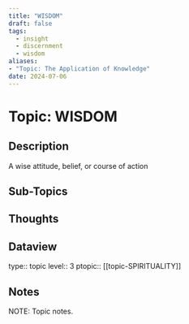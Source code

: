 ```yaml
---
title: "WISDOM"
draft: false
tags:
  - insight
  - discernment
  - wisdom
aliases: 
- "Topic: The Application of Knowledge"
date: 2024-07-06
---
```

# Topic: WISDOM 
## Description
A wise attitude, belief, or course of action

## Sub-Topics

## Thoughts

## Dataview
type:: topic
level:: 3
ptopic:: [[topic-SPIRITUALITY]]

## Notes
NOTE: Topic notes.